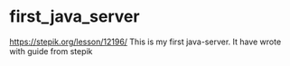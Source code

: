 # first_java_server
https://stepik.org/lesson/12196/
This is my first java-server. It have wrote with guide from stepik
